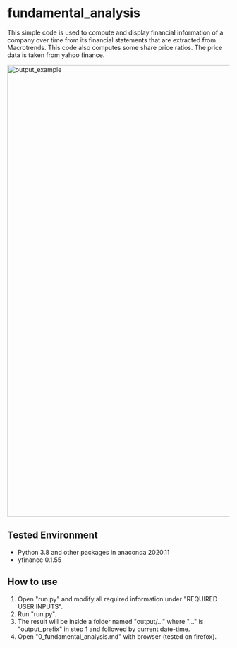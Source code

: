 # fundamental_analysis

This simple code is used to compute and display financial information of a company over time from its financial statements that are extracted from Macrotrends. This code also computes some share price ratios. The price data is taken from yahoo finance.  

<img src="output_example.gif" alt="output_example" width="1024"/>

## Tested Environment
- Python 3.8 and other packages in anaconda 2020.11
- yfinance 0.1.55

## How to use
1. Open "run.py" and modify all required information under "REQUIRED USER INPUTS".
2. Run "run.py".
3. The result will be inside a folder named "output/..." where "..." is "output_prefix" in step 1 and followed by current date-time.
4. Open "0_fundamental_analysis.md" with browser (tested on firefox).
